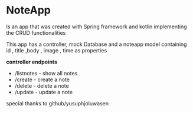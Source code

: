 # NoteApp
Is an app that was created with Spring framework and kotlin implementing the CRUD functionalities

This app has a controller, mock Database and a noteapp model containing id , title ,body , image , time as properties

**controller endpoints**
* /listnotes - show all notes
* /create - create a note
* /delete - delete a note
* /update - update a note

special thanks to github/yusuphjoluwasen
